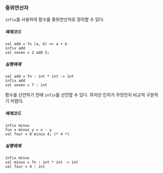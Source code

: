 ### 중위연산자
`infix`를 사용하여 함수를 중위연산자로 정의할 수 있다.

##### 예제코드
```
val add = fn (a, b) => a + b
infix add
val seven = 2 add 5;
```

##### 실행예제
```
val add = fn : int * int -> int
infix add
val seven = 7 : int
```

함수를 선언하기 전에 `infix`를 선언할 수 있다. 하지만 인자가 무엇인지 비교적 구분하기 어렵다.

##### 예제코드
```
infix minus
fun x minus y = x - y
val four = 8 minus 4; (* 4 *)
```

##### 실행예제
```
infix minus
val minus = fn : int * int -> int
val four = 4 : int
```